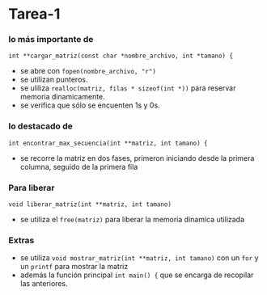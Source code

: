 # Tarea-1

### lo más importante de

`int **cargar_matriz(const char *nombre_archivo, int *tamano) {`
- se abre con
`fopen(nombre_archivo, "r")`
- se utilizan punteros.
- se uliliza
`realloc(matriz, filas * sizeof(int *))`
para reservar memoria dinamicamente.
- se verifica que sólo se encuenten 1s y 0s.

### lo destacado de

`int encontrar_max_secuencia(int **matriz, int tamano) {`
- se recorre la matriz en dos fases, primeron iniciando desde la primera columna, seguido de la primera fila

### Para liberar

`void liberar_matriz(int **matriz, int tamano)`
- se utiliza el `free(matriz)` para liberar la memoria dinamica utilizada

### Extras

- se utiliza `void mostrar_matriz(int **matriz, int tamano)` con un `for` y un `printf` para mostrar la matriz
- además la función principal
`int main() {` que se encarga de recopilar las anteriores.
